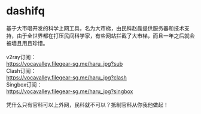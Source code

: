 # dashifq
基于大市唱开发的科学上网工具，名为大市梯，由民科赵磊提供服务器和技术支持，由于全世界都在打压民间科学家，有些网站拦截了大市梯，而且一年之后就会被墙且用且珍惜。
<br />
<br />
v2ray订阅：
<br />
https://vocavalley.filegear-sg.me/haru_jpg?sub
<br />
Clash订阅：
<br />
https://vocavalley.filegear-sg.me/haru_jpg?clash
<br />
Singbox订阅：
<br />
https://vocavalley.filegear-sg.me/haru_jpg?singbox
<br />
<br />
凭什么只有官科可以上外网，民科就不可以？抵制官科从你我他做起！
